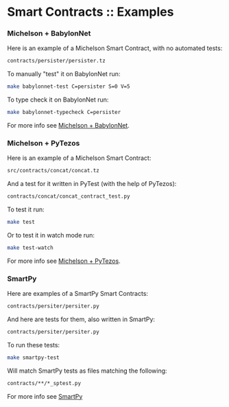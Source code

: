 Smart Contracts :: Examples
===

### Michelson + BabylonNet

Here is an example of a Michelson Smart Contract, with no automated tests:
```bash
contracts/persister/persister.tz
```

To manually "test" it on BabylonNet run:
```bash
make babylonnet-test C=persister S=0 V=5
```
To type check it on BabylonNet run:
```bash
make babylonnet-typecheck C=persister
```

For more info see [Michelson + BabylonNet](smart-contracts-babylonnet.md).

### Michelson + PyTezos

Here is an example of a Michelson Smart Contract:
```bash
src/contracts/concat/concat.tz
```
And a test for it written in PyTest (with the help of PyTezos):
```bash
contracts/concat/concat_contract_test.py
```

To test it run:
```bash
make test
```
Or to test it in watch mode run:
```bash
make test-watch
```

For more info see [Michelson + PyTezos](smart-contracts-pytezos.md).

### SmartPy

Here are examples of a SmartPy Smart Contracts:
```bash
contracts/persiter/persiter.py
```
And here are tests for them, also written in SmartPy:
```bash
contracts/persiter/persiter.py
```

To run these tests:
```bash
make smartpy-test
```
Will match SmartPy tests as files matching the following:
```bash
contracts/**/*_sptest.py
```

For more info see [SmartPy](smart-contracts-smartpy.md)
